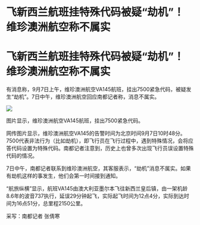 # 飞新西兰航班挂特殊代码被疑“劫机”！维珍澳洲航空称不属实

# 飞新西兰航班挂特殊代码被疑“劫机”！维珍澳洲航空称不属实

有消息称，9月7日上午，维珍澳洲航空VA145航班，挂出7500紧急代码，被疑发生“劫机”。7日中午，维珍澳洲航空回应南都记者称，消息不属实。

![](https://inews.gtimg.com/om_bt/Ol0k_kAxZhzfiVOU4aX4ZcIcnCPajyJGpj7937EkNPBBQAA/1000)

图片显示，维珍澳洲航空VA145航班，挂出7500紧急代码。

网传图片显示，维珍澳洲航空VA145的告警时间为北京时间9月7日10时48分。7500代表非法行为（比如劫机），即飞行员在飞行过程中，遇到特殊情况，会将应答代码设置为特殊代码。南都记者注意到，历史上也曾多次出现飞行员误设置特殊代码的情况。

7日中午，南都记者联系到维珍澳洲航空，其客服表示，“劫机”消息不属实。如果有劫机这样的事发生，他们会第一时间接到通知。

“航旅纵横”显示，航班VA145由澳大利亚墨尔本飞往新西兰皇后镇，由一架机龄8.6年的波音737执行，延误29分钟起飞，实际起飞时间为12点4分，实际到达时间为16点51分，总里程2150公里。

采写：南都记者 张倩寒


